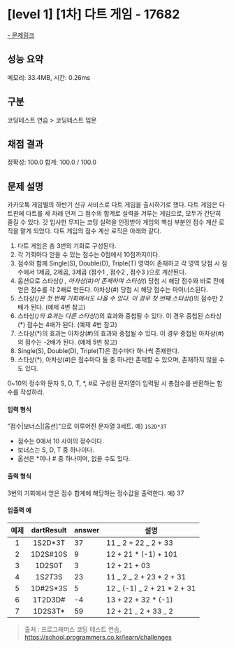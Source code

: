 # [level 1] [1차] 다트 게임 - 17682

<a href="https://school.programmers.co.kr/learn/courses/30/lessons/17682">- 문제링크</a>

## 성능 요약

메모리: 33.4MB, 시간: 0.26ms

## 구분

코딩테스트 연습 > 코딩테스트 입문

## 채점 결과

정확성: 100.0
합계: 100.0 / 100.0

## 문제 설명

카카오톡 게임별의 하반기 신규 서비스로 다트 게임을 출시하기로 했다. 다트 게임은 다트판에 다트를 세 차례 던져 그 점수의 합계로 실력을 겨루는 게임으로, 모두가 간단히 즐길 수 있다.
갓 입사한 무지는 코딩 실력을 인정받아 게임의 핵심 부분인 점수 계산 로직을 맡게 되었다. 다트 게임의 점수 계산 로직은 아래와 같다.

1. 다트 게임은 총 3번의 기회로 구성된다.
2. 각 기회마다 얻을 수 있는 점수는 0점에서 10점까지이다.
3. 점수와 함께 Single(S), Double(D), Triple(T) 영역이 존재하고 각 영역 당첨 시 점수에서 1제곱, 2제곱, 3제곱 (점수1 , 점수2 , 점수3 )으로 계산된다.
4. 옵션으로 스타상(_) , 아차상(#)이 존재하며 스타상(_) 당첨 시 해당 점수와 바로 전에 얻은 점수를 각 2배로 만든다. 아차상(#) 당첨 시 해당 점수는 마이너스된다.
5. 스타상(_)은 첫 번째 기회에서도 나올 수 있다. 이 경우 첫 번째 스타상(_)의 점수만 2배가 된다. (예제 4번 참고)
6. 스타상(_)의 효과는 다른 스타상(_)의 효과와 중첩될 수 있다. 이 경우 중첩된 스타상(\*) 점수는 4배가 된다. (예제 4번 참고)
7. 스타상(\*)의 효과는 아차상(#)의 효과와 중첩될 수 있다. 이 경우 중첩된 아차상(#)의 점수는 -2배가 된다. (예제 5번 참고)
8. Single(S), Double(D), Triple(T)은 점수마다 하나씩 존재한다.
9. 스타상(\*), 아차상(#)은 점수마다 둘 중 하나만 존재할 수 있으며, 존재하지 않을 수도 있다.

0~10의 정수와 문자 S, D, T, \*, #로 구성된 문자열이 입력될 시 총점수를 반환하는 함수를 작성하라.

#### 입력 형식

"점수|보너스|[옵션]"으로 이루어진 문자열 3세트.
예) `1S2D*3T`

- 점수는 0에서 10 사이의 정수이다.
- 보너스는 S, D, T 중 하나이다.
- 옵선은 \*이나 # 중 하나이며, 없을 수도 있다.

#### 출력 형식

3번의 기회에서 얻은 점수 합계에 해당하는 정수값을 출력한다.
예) 37

#### 입출력 예

| **예제** | **dartResult** | **answer** | **설명**                     |
| :------: | :------------: | ---------- | ---------------------------- |
|    1     |    1S2D\*3T    | 37         | 11 _ 2 + 22 _ 2 + 33         |
|    2     |    1D2S#10S    | 9          | 12 + 21 \* (-1) + 101        |
|    3     |     1D2S0T     | 3          | 12 + 21 + 03                 |
|    4     |    1S*2T*3S    | 23         | 11 _ 2 _ 2 + 23 \* 2 + 31    |
|    5     |   1D#2S\*3S    | 5          | 12 _ (-1) _ 2 + 21 \* 2 + 31 |
|    6     |    1T2D3D#     | -4         | 13 + 22 + 32 \* (-1)         |
|    7     |    1D2S3T\*    | 59         | 12 + 21 _ 2 + 33 _ 2         |

> 출처 : 프로그래머스 코딩 테스트 연습, <https://school.programmers.co.kr/learn/challenges>
